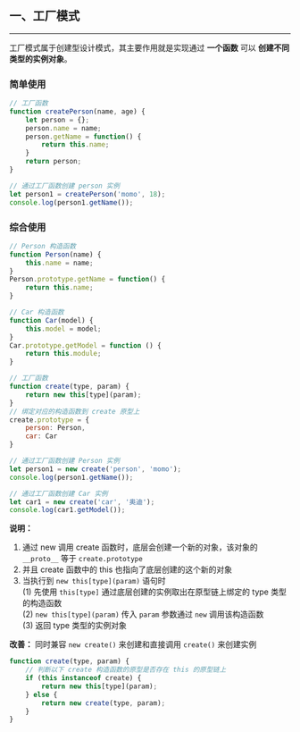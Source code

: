 ## 一、工厂模式
---
工厂模式属于创建型设计模式，其主要作用就是实现通过 **一个函数** 可以 **创建不同类型的实例对象**。

### 简单使用
```js
// 工厂函数
function createPerson(name, age) {
    let person = {};
    person.name = name;
    person.getName = function() {
        return this.name;
    }
    return person;
}

// 通过工厂函数创建 person 实例
let person1 = createPerson('momo', 18);
console.log(person1.getName());
```


### 综合使用
```js
// Person 构造函数
function Person(name) {
    this.name = name;
}
Person.prototype.getName = function() {
    return this.name;
}

// Car 构造函数
function Car(model) {
    this.model = model;
}
Car.prototype.getModel = function () {
    return this.module;
}

// 工厂函数
function create(type, param) {
    return new this[type](param);
}
// 绑定对应的构造函数到 create 原型上
create.prototype = {
    person: Person,
    car: Car
}

// 通过工厂函数创建 Person 实例
let person1 = new create('person', 'momo');
console.log(person1.getName());

// 通过工厂函数创建 Car 实例
let car1 = new create('car', '奥迪');
console.log(car1.getModel());
```

**说明：**
1. 通过 new 调用 create 函数时，底层会创建一个新的对象，该对象的 `__proto__` 等于 `create.prototype`
2. 并且 create 函数中的 this 也指向了底层创建的这个新的对象
3. 当执行到 `new this[type](param)` 语句时 <br/>
    (1) 先使用 `this[type]` 通过底层创建的实例取出在原型链上绑定的 type 类型的构造函数 <br/>
    (2) `new this[type](param)` 传入 `param` 参数通过 `new` 调用该构造函数 <br/>
    (3) 返回 type 类型的实例对象 <br/>

**改善：** 同时兼容 `new create()` 来创建和直接调用 `create()` 来创建实例
```js
function create(type, param) {
    // 判断以下 create 构造函数的原型是否存在 this 的原型链上
    if (this instanceof create) {
        return new this[type](param);
    } else {
        return new create(type, param);
    }
}
```
